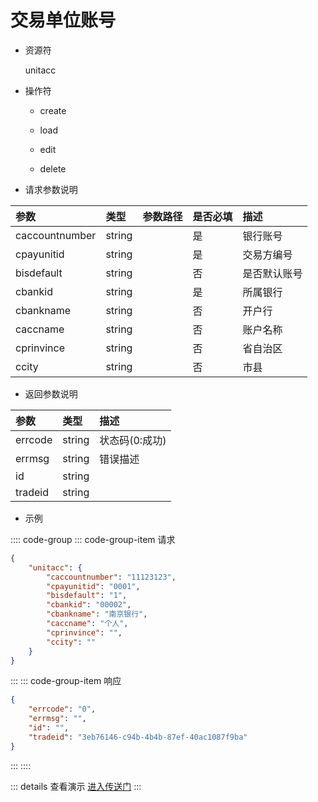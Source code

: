 # 交易单位账号

- 资源符

  unitacc
  
- 操作符

  - create <Badge type="tip" text="v1" vertical="top" />

  - load <Badge type="tip" text="v2" vertical="top" />

  - edit <Badge type="tip" text="v2" vertical="top" />

  - delete <Badge type="tip" text="v2" vertical="top" />

- 请求参数说明

|参数|类型|参数路径|是否必填|描述|
|:-|:-|:-|:-|:-|
|caccountnumber|string||是|银行账号|
|cpayunitid|string||是|交易方编号|
|bisdefault|string||否|是否默认账号|
|cbankid|string||是|所属银行|
|cbankname|string||否|开户行|
|caccname|string||否|账户名称|
|cprinvince|string||否|省自治区|
|ccity|string||否|市县|

- 返回参数说明

|参数|类型|描述|
|:-|:-|:-|
|errcode|string|状态码(0:成功)|
|errmsg|string|错误描述|
|id|string||
|tradeid|string||

- 示例

:::: code-group
::: code-group-item 请求

```json
{
    "unitacc": {
        "caccountnumber": "11123123",
        "cpayunitid": "0001",
        "bisdefault": "1",
        "cbankid": "00002",
        "cbankname": "南京银行",
        "caccname": "个人",
        "cprinvince": "",
        "ccity": ""
    }
}
```

:::
::: code-group-item 响应

```json
{
    "errcode": "0",
    "errmsg": "",
    "id": "",
    "tradeid": "3eb76146-c94b-4b4b-87ef-40ac1087f9ba"
}
```

:::
::::

::: details 查看演示
[进入传送门](/images/erp/gif/unitacc.gif)
:::
